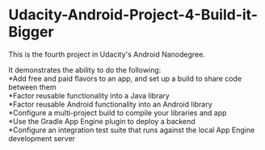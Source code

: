# Udacity-Android-Project-4-Build-it-Bigger
This is the fourth project in Udacity's Android Nanodegree.      

It demonstrates the ability to do the following:    
*Add free and paid flavors to an app, and set up a build to share code between them  
*Factor reusable functionality into a Java library  
*Factor reusable Android functionality into an Android library  
*Configure a multi-project build to compile your libraries and app  
*Use the Gradle App Engine plugin to deploy a backend  
*Configure an integration test suite that runs against the local App Engine development server
